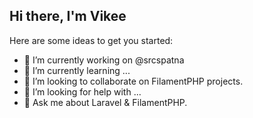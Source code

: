 ## Hi there, I'm Vikee


Here are some ideas to get you started:

- 🔭 I’m currently working on @srcspatna
- 🌱 I’m currently learning ...
- 👯 I’m looking to collaborate on FilamentPHP projects.
- 🤔 I’m looking for help with ...
- 💬 Ask me about Laravel & FilamentPHP.

